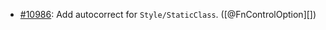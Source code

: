 * [#10986](https://github.com/rubocop/rubocop/pull/10986): Add autocorrect for `Style/StaticClass`. ([@FnControlOption][])
